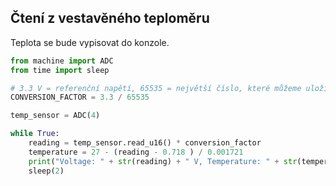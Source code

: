## Čtení z vestavěného teploměru

Teplota se bude vypisovat do konzole.

```python
from machine import ADC
from time import sleep

# 3.3 V = referenční napětí, 65535 = největší číslo, které můžeme uložit do 16 bytů
CONVERSION_FACTOR = 3.3 / 65535

temp_sensor = ADC(4)

while True:
    reading = temp_sensor.read_u16() * conversion_factor
    temperature = 27 - (reading - 0.718 ) / 0.001721
    print("Voltage: " + str(reading) + " V, Temperature: " + str(temperature) + " °C")
    sleep(2)
```
